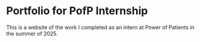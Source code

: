 # Portfolio for PofP Internship

This is a website of the work I completed as an intern at Power of Patients in the summer of 2025.
